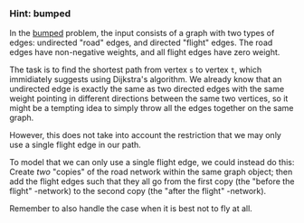 ### Hint: bumped

In the [bumped](https://uib.kattis.com/problems/bumped) problem,
the input consists of a graph with two types of edges: undirected
"road" edges, and directed "flight" edges. The road edges have
non-negative weights, and all flight edges have zero weight.

The task is to find the shortest path from vertex `s` to
vertex `t`, which immidiately suggests using Dijkstra's algorithm.
We already know that an undirected edge is exactly the same as two
directed edges with the same weight pointing in different directions
between the same two vertices, so it might be a tempting idea to
simply throw all the edges together on the same graph.

However, this does not take into account the restriction that we may
only use a single flight edge in our path.

To model that we can only use a single flight edge, we could instead
do this: Create *two* "copies" of the road network within the same graph
object; then add the flight edges such that they all go from the first
copy (the "before the flight" -network) to the second copy (the "after the flight" -network).

Remember to also handle the case when it is best not to fly at all.
